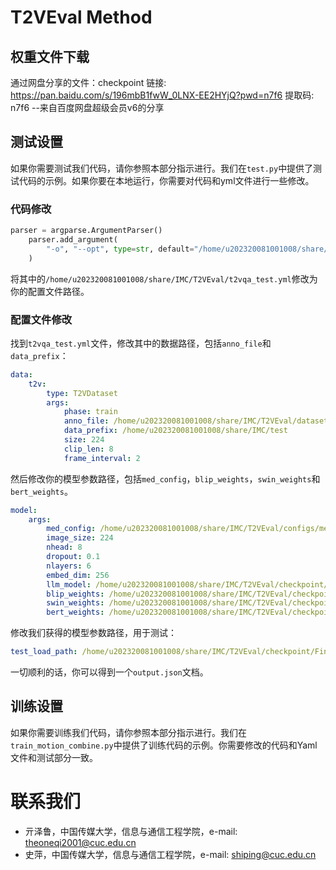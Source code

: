 # T2VEval Method

## 权重文件下载

通过网盘分享的文件：checkpoint
链接: https://pan.baidu.com/s/196mbB1fwW_0LNX-EE2HYjQ?pwd=n7f6 提取码: n7f6 
--来自百度网盘超级会员v6的分享

## 测试设置

如果你需要测试我们代码，请你参照本部分指示进行。我们在`test.py`中提供了测试代码的示例。如果你要在本地运行，你需要对代码和yml文件进行一些修改。

### 代码修改

```python
parser = argparse.ArgumentParser()
    parser.add_argument(
        "-o", "--opt", type=str, default="/home/u202320081001008/share/IMC/T2VEval/t2vqa_test.yml", help="the option file"
    )
```

将其中的`/home/u202320081001008/share/IMC/T2VEval/t2vqa_test.yml`修改为你的配置文件路径。

### 配置文件修改

找到`t2vqa_test.yml`文件，修改其中的数据路径，包括`anno_file`和`data_prefix`：

```yaml
data:   
    t2v:
        type: T2VDataset
        args:
            phase: train 
            anno_file: /home/u202320081001008/share/IMC/T2VEval/dataset/test_data.txt
            data_prefix: /home/u202320081001008/share/IMC/test
            size: 224
            clip_len: 8
            frame_interval: 2
```

然后修改你的模型参数路径，包括`med_config`，`blip_weights`，`swin_weights`和`bert_weights`。

```yaml
model:
    args:
        med_config: /home/u202320081001008/share/IMC/T2VEval/configs/med_config.json
        image_size: 224
        nhead: 8
        dropout: 0.1
        nlayers: 6
        embed_dim: 256
        llm_model: /home/u202320081001008/share/IMC/T2VEval/checkpoint/vicuna-7b-v1.1
        blip_weights: /home/u202320081001008/share/IMC/T2VEval/checkpoint/model_large.pth
        swin_weights: /home/u202320081001008/share/IMC/T2VEval/checkpoint/swin_tiny_patch244_window877_kinetics400_1k.pth
        bert_weights: /home/u202320081001008/share/IMC/T2VEval/checkpoint/bert-base-uncased
```

修改我们获得的模型参数路径，用于测试：

```yaml
test_load_path: /home/u202320081001008/share/IMC/T2VEval/checkpoint/Final.pth
```

一切顺利的话，你可以得到一个`output.json`文档。

## 训练设置

如果你需要训练我们代码，请你参照本部分指示进行。我们在`train_motion_combine.py`中提供了训练代码的示例。你需要修改的代码和Yaml文件和测试部分一致。

# 联系我们

- 亓泽鲁，中国传媒大学，信息与通信工程学院，e-mail: theoneqi2001@cuc.edu.cn
- 史萍，中国传媒大学，信息与通信工程学院，e-mail: shiping@cuc.edu.cn